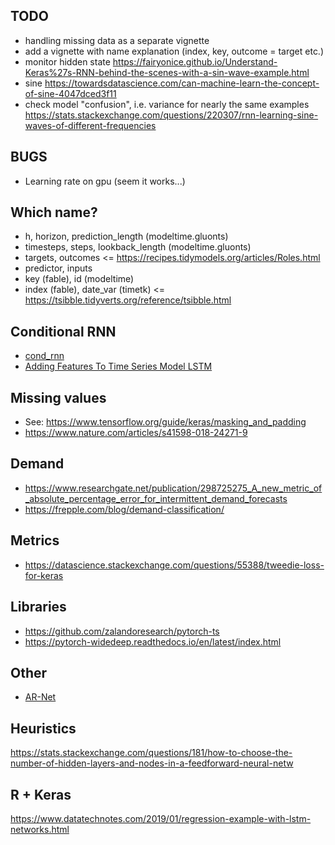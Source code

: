 ## TODO

* handling missing data as a separate vignette
* add a vignette with name explanation (index, key, outcome = target etc.)
* monitor hidden state
https://fairyonice.github.io/Understand-Keras%27s-RNN-behind-the-scenes-with-a-sin-wave-example.html
* sine
https://towardsdatascience.com/can-machine-learn-the-concept-of-sine-4047dced3f11
* check model "confusion", i.e. variance for nearly the same examples
https://stats.stackexchange.com/questions/220307/rnn-learning-sine-waves-of-different-frequencies

## BUGS
* Learning rate on gpu (seem it works...)

## Which name?

* h, horizon, prediction_length (modeltime.gluonts)
* timesteps, steps, lookback_length (modeltime.gluonts)
* targets, outcomes <= https://recipes.tidymodels.org/articles/Roles.html
* predictor, inputs
* key (fable), id (modeltime)
* index (fable), date_var (timetk) <= https://tsibble.tidyverts.org/reference/tsibble.html

## Conditional RNN 
* [cond_rnn](https://github.com/philipperemy/cond_rnn)
* [Adding Features To Time Series Model LSTM](https://datascience.stackexchange.com/questions/17099/adding-features-to-time-series-model-lstm/17139#17139)

## Missing values
* See: https://www.tensorflow.org/guide/keras/masking_and_padding
* https://www.nature.com/articles/s41598-018-24271-9

## Demand
* https://www.researchgate.net/publication/298725275_A_new_metric_of_absolute_percentage_error_for_intermittent_demand_forecasts
* https://frepple.com/blog/demand-classification/

## Metrics
* https://datascience.stackexchange.com/questions/55388/tweedie-loss-for-keras

## Libraries
* https://github.com/zalandoresearch/pytorch-ts
* https://pytorch-widedeep.readthedocs.io/en/latest/index.html

## Other
* [AR-Net](https://arxiv.org/pdf/1911.12436.pdf)

## Heuristics
https://stats.stackexchange.com/questions/181/how-to-choose-the-number-of-hidden-layers-and-nodes-in-a-feedforward-neural-netw


## R + Keras
https://www.datatechnotes.com/2019/01/regression-example-with-lstm-networks.html

